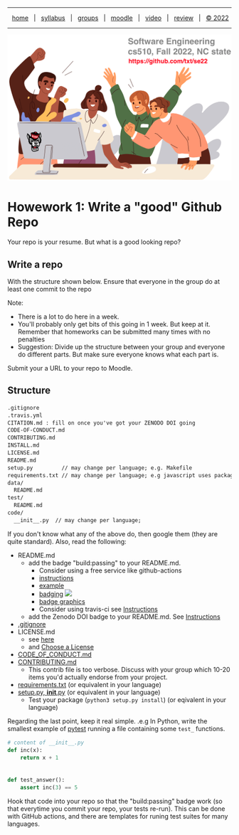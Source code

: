   <a name=top><p>&nbsp;<hr>
  <p align=center>
  &nbsp;<a href="/README.md#top">home</a> &nbsp; | &nbsp;
  <a href="/docs/syllabus.md#top">syllabus</a> &nbsp; | &nbsp;
  <a href="https://docs.google.com/spreadsheets/d/1KuW-SH46KmFW0grEX2wT01jicUSew_5sr1QdGuSrweU/edit#gid=0">groups</a> &nbsp; | &nbsp;
  <a href="https://moodle-courses2223.wolfware.ncsu.edu/course/view.php?id=1771">moodle</a> &nbsp; | &nbsp;
  <a href="https://ncsu.hosted.panopto.com/Panopto/Pages/Sessions/List.aspx#folderID=%22389b8ebf-2f29-4c15-8231-aee9000e3f05%22">video</a> &nbsp; | &nbsp;
  <a href="/docs/review.md">review</a> &nbsp; | &nbsp;
  <a href="/LICENSE.md#top">&copy; 2022</a></p>
  <hr>
  <p align=center><a href="/README.md#top"><img  width=700 src="/etc/img/banner.png"></a></p>
  






# Howework 1: Write a "good" Github Repo


Your repo is your resume. But what is a good looking repo?


## Write a repo 


With the structure shown below. Ensure that  everyone in the group do at least one commit to the repo


Note:
- There is a lot to do here in a week. 
- You'll probably only get bits of this going in 1 week. But keep at it. Remember that homeworks can be submitted many
times with no penalties
- Suggestion: Divide up the structure between your group and everyone do different parts.
But make sure everyone knows what each part is.


Submit your a URL to your repo to Moodle.


## Structure


```txt
.gitignore
.travis.yml
CITATION.md : fill on once you've got your ZENODO DOI going
CODE-OF-CONDUCT.md
CONTRIBUTING.md
INSTALL.md
LICENSE.md
README.md
setup.py         // may change per language; e.g. Makefile 
requirements.txt // may change per language; e.g javascript uses package.json
data/
  README.md
test/
  README.md
code/
  __init__.py  // may change per language; 
```


If you don't know what any of the above do, then google them (they are quite standard). Also, read the following: 


- README.md
   - add the badge "build:passing" to your README.md. 
     -  Consider using a  free service like   github-actions
       - [instructions](https://lab.github.com/githubtraining/github-actions:-hello-world)
       - [example](https://github.com/timm/keys/blob/main/.github/workflows/unit-test.yml)
       - [badging](https://docs.github.com/en/actions/managing-workflow-runs/adding-a-workflow-status-badge) <a 
href="https://github.com/timm/keys/actions"><img src="https://github.com/timm/keys/actions/workflows/unit-test.yml/badge.svg"></a>
       - [badge graphics](https://shields.io/)
     - Consider using travis-ci see [Instructions](https://docs.travis-ci.com/user/customizing-the-build)
   - add the Zenodo DOI badge to your README.md. See [Instructions](https://genr.eu/wp/cite/)
- [.gitignore](https://github.com/github/gitignore)
- LICENSE.md
   - see [here](https://github.blog/2015-03-09-open-source-license-usage-on-github-com/)
   - and [Choose a License](https://choosealicense.com/licenses/)
- [CODE_OF_CONDUCT.md]( https://docs.github.com/en/github/building-a-strong-community/adding-a-code-of-conduct-to-your-project)
- [CONTRIBUTING.md](https://github.com/atom/atom/blob/master/CONTRIBUTING.md)
  - This contrib file is too verbose. Discuss with your group which 10-20 items you'd actually endorse from your project.
- [requirements.txt](https://www.idkrtm.com/what-is-the-python-requirements-txt/) (or equivalent in your language)
- [setup.py, __init__.py](https://github.com/bmcfee/spatialtree) (or equivalent in your language)
  - Test your package (`python3 setup.py install`) (or eqivalent in your language)


Regarding the last point, keep it real simple.
.e.g In Python, write the smallest example of [pytest](https://docs.pytest.org/en/stable/)
 running a file containing some `test_` functions.


```python
# content of __init__.py
def inc(x):
    return x + 1


def test_answer():
    assert inc(3) == 5
```


Hook that code into your repo so that the "build:passing" badge work (so that everytime you commit your repo, your tests re-run). This can be done with GitHub actions, and there are templates for runing test suites for many languages.


